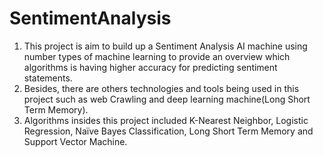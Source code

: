 # SentimentAnalysis
1. This project is aim to build up a Sentiment Analysis AI machine using number types of machine learning to provide an overview which algorithms is having higher accuracy for predicting sentiment statements.
2. Besides, there are others technologies and tools being used in this project such as web Crawling and deep learning machine(Long Short Term Memory).
3. Algorithms insides this project included K-Nearest Neighbor, Logistic Regression, Naïve Bayes Classification, Long Short Term Memory and Support Vector Machine. 

